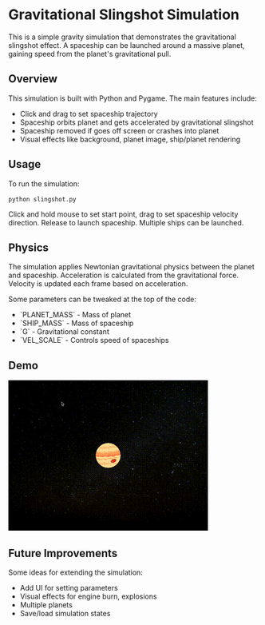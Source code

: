 # Gravitational Slingshot Simulation

This is a simple gravity simulation that demonstrates the gravitational slingshot effect. A spaceship can be launched around a massive planet, gaining speed from the planet's gravitational pull.  

## Overview

This simulation is built with Python and Pygame. The main features include:

- Click and drag to set spaceship trajectory  
- Spaceship orbits planet and gets accelerated by gravitational slingshot
- Spaceship removed if goes off screen or crashes into planet 
- Visual effects like background, planet image, ship/planet rendering

## Usage  

To run the simulation:

```
python slingshot.py
```

Click and hold mouse to set start point, drag to set spaceship velocity direction. Release to launch spaceship. Multiple ships can be launched.  

## Physics  

The simulation applies Newtonian gravitational physics between the planet and spaceship. Acceleration is calculated from the gravitational force. Velocity is updated each frame based on acceleration.   

Some parameters can be tweaked at the top of the code:  

- \`PLANET_MASS\` - Mass of planet  
- \`SHIP_MASS\` - Mass of spaceship  
- \`G\` - Gravitational constant  
- \`VEL_SCALE\` - Controls speed of spaceships

## Demo
![Demo](https://github.com/rohan300/slingshot-simulation/blob/main/assets/slingshot.gif)

## Future Improvements

Some ideas for extending the simulation:  

- Add UI for setting parameters   
- Visual effects for engine burn, explosions  
- Multiple planets   
- Save/load simulation states  
